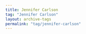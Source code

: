 ```yaml
---
title: Jennifer Carlson
tag: "Jennifer Carlson"
layout: archive-tags
permalink: "tag/jennifer-carlson"
---
```

